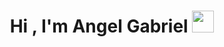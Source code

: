 <h1 align="center">Hi , I'm Angel Gabriel <img src="https://media.giphy.com/media/hvRJCLFzcasrR4ia7z/giphy.gif" width="35"></h1>

